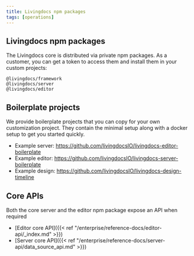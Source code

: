 ```yaml
---
title: Livingdocs npm packages
tags: [operations]
---
```


## Livingdocs npm packages

The Livingdocs core is distributed via private npm packages.
As a customer, you can get a token to access them and install them in your custom projects:

```
@livingdocs/framework
@livingdocs/server
@livingdocs/editor
```

## Boilerplate projects

We provide boilerplate projects that you can copy for your own customization project.
They contain the minimal setup along with a docker setup to get you started quickly.

- Example server: https://github.com/livingdocsIO/livingdocs-editor-boilerplate
- Example editor: https://github.com/livingdocsIO/livingdocs-server-boilerplate
- Example design: https://github.com/livingdocsIO/livingdocs-design-timeline


## Core APIs

Both the core server and the editor npm package expose an API when required

- [Editor core API]({{< ref "/enterprise/reference-docs/editor-api/_index.md" >}})
- [Server core API]({{< ref "/enterprise/reference-docs/server-api/data_source_api.md" >}})
